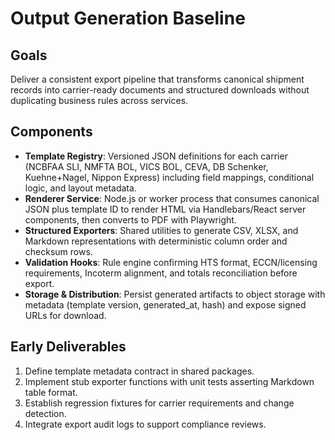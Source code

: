 # Output Generation Baseline

## Goals
Deliver a consistent export pipeline that transforms canonical shipment records into carrier-ready documents and structured downloads without duplicating business rules across services.

## Components
- **Template Registry**: Versioned JSON definitions for each carrier (NCBFAA SLI, NMFTA BOL, VICS BOL, CEVA, DB Schenker, Kuehne+Nagel, Nippon Express) including field mappings, conditional logic, and layout metadata.
- **Renderer Service**: Node.js or worker process that consumes canonical JSON plus template ID to render HTML via Handlebars/React server components, then converts to PDF with Playwright.
- **Structured Exporters**: Shared utilities to generate CSV, XLSX, and Markdown representations with deterministic column order and checksum rows.
- **Validation Hooks**: Rule engine confirming HTS format, ECCN/licensing requirements, Incoterm alignment, and totals reconciliation before export.
- **Storage & Distribution**: Persist generated artifacts to object storage with metadata (template version, generated_at, hash) and expose signed URLs for download.

## Early Deliverables
1. Define template metadata contract in shared packages.
2. Implement stub exporter functions with unit tests asserting Markdown table format.
3. Establish regression fixtures for carrier requirements and change detection.
4. Integrate export audit logs to support compliance reviews.
